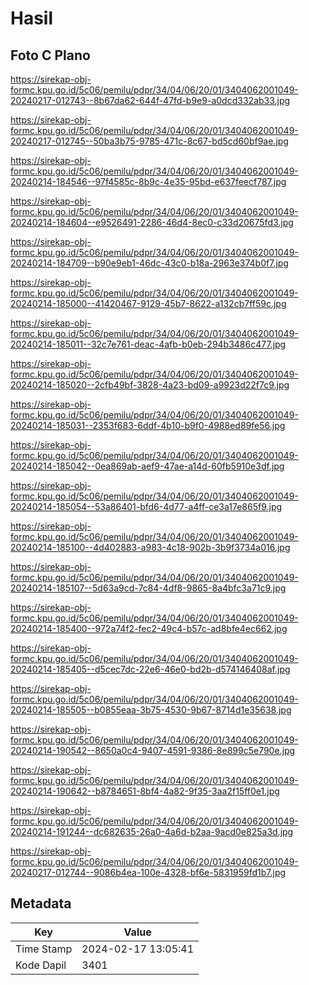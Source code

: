 # Hasil

## Foto C Plano

https://sirekap-obj-formc.kpu.go.id/5c06/pemilu/pdpr/34/04/06/20/01/3404062001049-20240217-012743--8b67da62-644f-47fd-b9e9-a0dcd332ab33.jpg

https://sirekap-obj-formc.kpu.go.id/5c06/pemilu/pdpr/34/04/06/20/01/3404062001049-20240217-012745--50ba3b75-9785-471c-8c67-bd5cd60bf9ae.jpg

https://sirekap-obj-formc.kpu.go.id/5c06/pemilu/pdpr/34/04/06/20/01/3404062001049-20240214-184546--97f4585c-8b9c-4e35-95bd-e637feecf787.jpg

https://sirekap-obj-formc.kpu.go.id/5c06/pemilu/pdpr/34/04/06/20/01/3404062001049-20240214-184604--e9526491-2286-46d4-8ec0-c33d20675fd3.jpg

https://sirekap-obj-formc.kpu.go.id/5c06/pemilu/pdpr/34/04/06/20/01/3404062001049-20240214-184709--b90e9eb1-46dc-43c0-b18a-2963e374b0f7.jpg

https://sirekap-obj-formc.kpu.go.id/5c06/pemilu/pdpr/34/04/06/20/01/3404062001049-20240214-185000--41420467-9129-45b7-8622-a132cb7ff59c.jpg

https://sirekap-obj-formc.kpu.go.id/5c06/pemilu/pdpr/34/04/06/20/01/3404062001049-20240214-185011--32c7e761-deac-4afb-b0eb-294b3486c477.jpg

https://sirekap-obj-formc.kpu.go.id/5c06/pemilu/pdpr/34/04/06/20/01/3404062001049-20240214-185020--2cfb49bf-3828-4a23-bd09-a9923d22f7c9.jpg

https://sirekap-obj-formc.kpu.go.id/5c06/pemilu/pdpr/34/04/06/20/01/3404062001049-20240214-185031--2353f683-6ddf-4b10-b9f0-4988ed89fe56.jpg

https://sirekap-obj-formc.kpu.go.id/5c06/pemilu/pdpr/34/04/06/20/01/3404062001049-20240214-185042--0ea869ab-aef9-47ae-a14d-60fb5910e3df.jpg

https://sirekap-obj-formc.kpu.go.id/5c06/pemilu/pdpr/34/04/06/20/01/3404062001049-20240214-185054--53a86401-bfd6-4d77-a4ff-ce3a17e865f9.jpg

https://sirekap-obj-formc.kpu.go.id/5c06/pemilu/pdpr/34/04/06/20/01/3404062001049-20240214-185100--4d402883-a983-4c18-902b-3b9f3734a016.jpg

https://sirekap-obj-formc.kpu.go.id/5c06/pemilu/pdpr/34/04/06/20/01/3404062001049-20240214-185107--5d63a9cd-7c84-4df8-9865-8a4bfc3a71c9.jpg

https://sirekap-obj-formc.kpu.go.id/5c06/pemilu/pdpr/34/04/06/20/01/3404062001049-20240214-185400--972a74f2-fec2-49c4-b57c-ad8bfe4ec662.jpg

https://sirekap-obj-formc.kpu.go.id/5c06/pemilu/pdpr/34/04/06/20/01/3404062001049-20240214-185405--d5cec7dc-22e6-46e0-bd2b-d574146408af.jpg

https://sirekap-obj-formc.kpu.go.id/5c06/pemilu/pdpr/34/04/06/20/01/3404062001049-20240214-185505--b0855eaa-3b75-4530-9b67-8714d1e35638.jpg

https://sirekap-obj-formc.kpu.go.id/5c06/pemilu/pdpr/34/04/06/20/01/3404062001049-20240214-190542--8650a0c4-9407-4591-9386-8e899c5e790e.jpg

https://sirekap-obj-formc.kpu.go.id/5c06/pemilu/pdpr/34/04/06/20/01/3404062001049-20240214-190642--b8784651-8bf4-4a82-9f35-3aa2f15ff0e1.jpg

https://sirekap-obj-formc.kpu.go.id/5c06/pemilu/pdpr/34/04/06/20/01/3404062001049-20240214-191244--dc682635-26a0-4a6d-b2aa-9acd0e825a3d.jpg

https://sirekap-obj-formc.kpu.go.id/5c06/pemilu/pdpr/34/04/06/20/01/3404062001049-20240217-012744--9086b4ea-100e-4328-bf6e-5831959fd1b7.jpg


## Metadata

| Key        | Value               |
| ---------- | ------------------- |
| Time Stamp | 2024-02-17 13:05:41 |
| Kode Dapil | 3401                |




